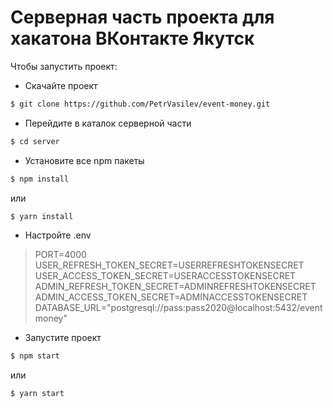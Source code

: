 
# Серверная часть проекта для хакатона ВКонтакте Якутск

Чтобы запустить проект:
- Скачайте проект 
```sh
$ git clone https://github.com/PetrVasilev/event-money.git
```
- Перейдите в каталок серверной части
```sh
$ cd server
```
- Установите все npm пакеты
```sh
$ npm install
```
или 

```sh
$ yarn install
```
- Настройте .env

> PORT=4000
> USER_REFRESH_TOKEN_SECRET=USERREFRESHTOKENSECRET
> USER_ACCESS_TOKEN_SECRET=USERACCESSTOKENSECRET
> ADMIN_REFRESH_TOKEN_SECRET=ADMINREFRESHTOKENSECRET
> ADMIN_ACCESS_TOKEN_SECRET=ADMINACCESSTOKENSECRET
> DATABASE_URL="postgresql://pass:pass2020@localhost:5432/eventmoney"

- Запустите проект
```sh
$ npm start
```
или 

```sh
$ yarn start
```
